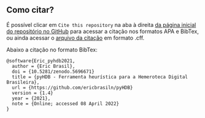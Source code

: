 ## Como citar?

É possível clicar em `Cite this repository` na aba à direita [da página inicial do repositório no GitHub](https://github.com/ericbrasiln/pyHDB/) para acessar a citação nos formatos APA e BibTex, ou ainda acessar o [arquivo da citação](https://github.com/ericbrasiln/pyHDB/blob/main/CITATION.cff) em formato .cff.

Abaixo a citação no formato BibTex:

```
@software{Eric_pyhdb2021,
  author = {Eric Brasil},
  doi = {10.5281/zenodo.5696671}
  title = {pyHDB - Ferramenta heurística para a Hemeroteca Digital Brasileira},
  url = {https://github.com/ericbrasiln/pyHDB}
  version = {1.4}
  year = {2021},
  note = {Online; accessed 08 April 2022}
}
```